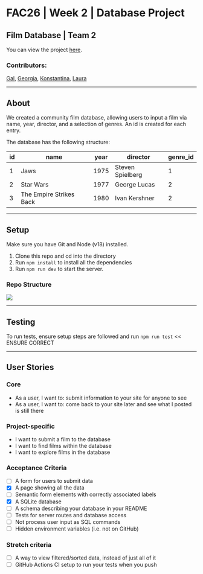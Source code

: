 # FAC26 | Week 2 | Database Project

## Film Database | Team 2

You can view the project [here](https://week2-database-ggkl.fly.dev/).

### Contributors:

[Gal](https://github.com/GalKJ), [Georgia](https://github.com/rockyrelay), [Konstantina](https://github.com/konstantinakatmada), [Laura](https://github.com/LauraK0) 

---

## About

We created a community film database, allowing users to input a film via name, year, director, and a selection of genres. An id is created for each entry.

The database has the following structure:



| id  | name | year | director         | genre_id |
| --- | ---- | ---- | ---------------- | -------- |
| 1   |Jaws  |1975  |Steven Spielberg  |  1       |
| 2   | Star Wars     |  1977    |George Lucas | 2 |
| 3   | The Empire Strikes Back | 1980 | Ivan Kershner | 2       |




---

## Setup

Make sure you have Git and Node (v18) installed.

1. Clone this repo and cd into the directory
1. Run `npm install` to install all the dependencies
1. Run `npm run dev` to start the server.

### Repo Structure

![](https://i.imgur.com/qeC4z5X.png)


---



## Testing

To run tests, ensure setup steps are followed and run `npm run test` << ENSURE CORRECT

---

## User Stories

### Core
 
* As a user, I want to: submit information to your site for anyone to see
* As a user, I want to: come back to your site later and see what I posted is still there

### Project-specific

* I want to submit a film to the database
* I want to find films within the database
* I want to explore films in the database

### Acceptance Criteria

- [ ] A form for users to submit data
- [x] A page showing all the data
- [ ] Semantic form elements with correctly associated labels
- [x] A SQLite database
- [ ] A schema describing your database in your README
- [ ] Tests for server routes and database access
- [ ] Not process user input as SQL commands
- [ ] Hidden environment variables (i.e. not on GitHub)

### Stretch criteria 

- [ ] A way to view filtered/sorted data, instead of just all of it
- [ ] GitHub Actions CI setup to run your tests when you push